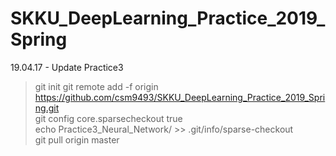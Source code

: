 # SKKU_DeepLearning_Practice_2019_Spring

19.04.17 - Update Practice3
> git init git remote add -f origin https://github.com/csm9493/SKKU_DeepLearning_Practice_2019_Spring.git  
> git config core.sparsecheckout true  
> echo Practice3_Neural_Network/ >> .git/info/sparse-checkout  
> git pull origin master  
